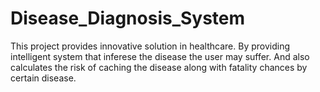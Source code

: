# Disease_Diagnosis_System
This project provides innovative solution in healthcare. By providing intelligent system that inferese the disease the user may suffer. And also calculates
the risk of caching the disease along with fatality chances by certain disease. 
